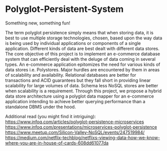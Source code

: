 # Polyglot-Persistent-System

Something new, something fun!

The term polyglot persistence simply means that when storing data, it is best to use multiple
storage technologies, chosen, based upon the way data is being used by individual applications or
components of a single application. Different kinds of data are best dealt with different data
stores. The core objective of this project is to implement an e-commerce database system that can
efficiently deal with the deluge of data coming in several types. An e-commerce application
epitomizes the need for various kinds of data stores i.e. Polystores. Major hurdles are
encountered by them in areas of scalability and availability. Relational databases are better for
transactions and ACID guarantees but they fall short in providing linear scalability for large
volumes of data. Schema less NoSQL stores are better when scalability is a requirement.
Through this project, we propose a hybrid data store architecture using a polyglot data mapper
for an e-commerce application intending to achieve better querying performance than a
standalone DBMS under the hood.

Additional read (you might find it intriguing):
https://www.infoq.com/articles/polyglot-persistence-microservices
https://www.infoq.com/presentations/microservices-polyglot-persistence
https://www.meetup.com/Silicon-Valley-NoSQL/events/247519984/
https://medium.com/netflix-techblog/netflixs-viewing-data-how-we-know-where-you-are-in-house-of-cards-608dd61077da
